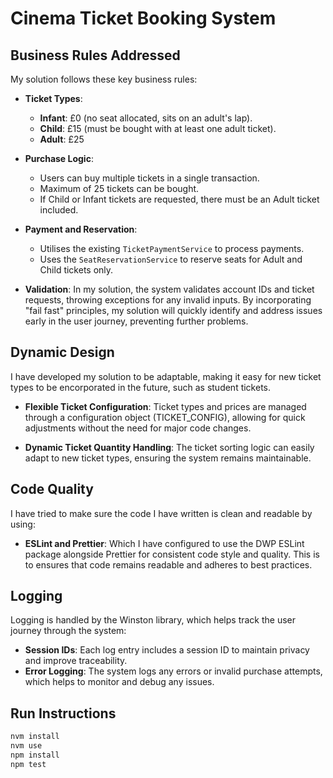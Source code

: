 # Cinema Ticket Booking System

## Business Rules Addressed

My solution follows these key business rules:

- **Ticket Types**:

  - **Infant**: £0 (no seat allocated, sits on an adult's lap).
  - **Child**: £15 (must be bought with at least one adult ticket).
  - **Adult**: £25

- **Purchase Logic**:

  - Users can buy multiple tickets in a single transaction.
  - Maximum of 25 tickets can be bought.
  - If Child or Infant tickets are requested, there must be an Adult ticket included.

- **Payment and Reservation**:

  - Utilises the existing `TicketPaymentService` to process payments.
  - Uses the `SeatReservationService` to reserve seats for Adult and Child tickets only.

- **Validation**: In my solution, the system validates account IDs and ticket requests, throwing exceptions for any invalid inputs. By incorporating "fail fast" principles, my solution will quickly identify and address issues early in the user journey, preventing further problems.

## Dynamic Design

I have developed my solution to be adaptable, making it easy for new ticket types to be encorporated in the future, such as student tickets.

- **Flexible Ticket Configuration**: Ticket types and prices are managed through a configuration object (TICKET_CONFIG), allowing for quick adjustments without the need for major code changes.

- **Dynamic Ticket Quantity Handling**: The ticket sorting logic can easily adapt to new ticket types, ensuring the system remains maintainable.

## Code Quality

I have tried to make sure the code I have written is clean and readable by using:

- **ESLint and Prettier**: Which I have configured to use the DWP ESLint package alongside Prettier for consistent code style and quality. This is to ensures that code remains readable and adheres to best practices.

## Logging

Logging is handled by the Winston library, which helps track the user journey through the system:

- **Session IDs**: Each log entry includes a session ID to maintain privacy and improve traceability.
- **Error Logging**: The system logs any errors or invalid purchase attempts, which helps to monitor and debug any issues.

## Run Instructions

```bash
nvm install
nvm use
npm install
npm test
```
